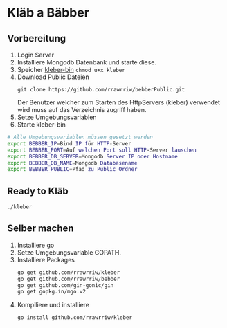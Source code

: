 # Kläb a Bäbber

## Vorbereitung

1. Login Server
2. Installiere Mongodb Datenbank und starte diese.
3. Speicher [kleber-bin](https://drive.google.com/open?id=0BxLCS9PB1fV2fkw3R1dCV3BBZkdOWktNVzFvNFZqVGhGWklkSWZ1Y2xEa0lWa3JDdTJ2OW8&authuser=0) 
    ```chmod u+x kleber```
4. Download Public Dateien 
    ```
    git clone https://github.com/rrawrriw/bebberPublic.git
    ```
   Der Benutzer welcher zum Starten des HttpServers (kleber) verwendet wird muss auf das Verzeichnis zugriff haben.
5. Setze Umgebungsvariablen
6. Starte kleber-bin

```bash
# Alle Umgebungsvariablen müssen gesetzt werden
export BEBBER_IP=Bind IP für HTTP-Server
export BEBBER_PORT=Auf welchen Port soll HTTP-Server lauschen
export BEBBER_DB_SERVER=Mongodb Server IP oder Hostname
export BEBBER_DB_NAME=Mongodb Databasename
export BEBBER_PUBLIC=Pfad zu Public Ordner
```

## Ready to Kläb

```bash
./kleber
```

## Selber machen
1. Installiere go
2. Setze Umgebungsvariable GOPATH.
3. Installiere Packages
   ```bash
   go get github.com/rrawrriw/kleber
   go get github.com/rrawrriw/bebber
   go get github.com/gin-gonic/gin
   go get gopkg.in/mgo.v2
   ```
4.  Kompiliere und installiere 
    ```bash
    go install github.com/rrawrriw/kleber
    ```
